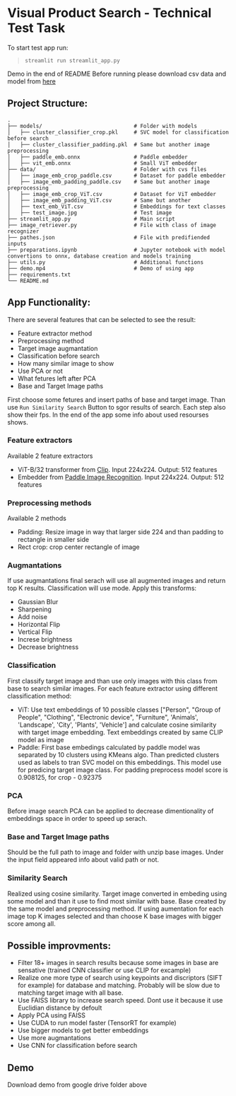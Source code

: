 # Visual Product Search - Technical Test Task

To start test app run: 
> `streamlit run streamlit_app.py`

Demo in the end of README
Before running please download csv data and model from [here](https://drive.google.com/drive/folders/18-BBC2XoVeBidGmKEAWAK1coXuwPX7AF?usp=sharing)

## Project Structure:

    .
    ├── models/                             # Folder with models
    │   ├── cluster_classifier_crop.pkl     # SVC model for classification before search
    │   ├── cluster_classifier_padding.pkl  # Same but another image preprocessing
    │   ├── paddle_emb.onnx                 # Paddle embedder
    │   ├── vit_emb.onnx                    # Small ViT embedder
    ├── data/                               # Folder with cvs files
    │   ├── image_emb_crop_paddle.csv       # Dataset for paddle embedder
    │   ├── image_emb_padding_paddle.csv    # Same but another image preprocessing
    │   ├── image_emb_crop_ViT.csv          # Dataset for ViT embedder
    │   ├── image_emb_padding_ViT.csv       # Same but another 
    │   ├── text_emb_ViT.csv                # Embeddings for text classes
    │   ├── test_image.jpg                  # Test image 
    ├── streamlit_app.py                    # Main script
    ├── image_retriever.py                  # File with class of image recognizer
    ├── pathes.json                         # File with predifiended inputs
    ├── preparations.ipynb                  # Jupyter notebook with model convertions to onnx, database creation and models training
    ├── utils.py                            # Additional functions
    ├── demo.mp4                            # Demo of using app
    ├── requirements.txt
    └── README.md


## App Functionality:

There are several features that can be selected to see the result:
- Feature extractor method
- Preprocessing method
- Target image augmantation
- Classification before search
- How many similar image to show
- Use PCA or not
- What fetures left after PCA 
- Base and Target Image paths

First choose some fetures and insert paths of base and target image. Than use `Run Similarity Search` Button to sgor results of search. Each step also show their fps. In the end of the app some info about used resourses shows.

### Feature extractors
Available 2 feature extractors
- ViT-B/32 transformer from [Clip](https://github.com/openai/CLIP/tree/main). Input 224x224. Output: 512 features
- Embedder from [Paddle Image Recognition](https://github.com/PaddlePaddle/PaddleClas/blob/release/2.5/docs/en/quick_start/quick_start_recognition_en.md). Input 224x224. Output: 512 features

### Preprocessing methods
Available 2 methods
- Padding: Resize image in way that larger side 224 and than padding to rectangle in smaller side 
- Rect crop: crop center rectangle of image 

### Augmantations 
If use augmantations final serach will use all augmented images and return top K results. Classification will use mode. Apply this transforms:
- Gaussian Blur
- Sharpening
- Add noise
- Horizontal Flip
- Vertical Flip
- Increse brightness
- Decrease brightness

### Classification
First classify target image and than use only images with this class from base to search similar images. For each feature extractor using different classification method:
- ViT: Use text embeddings of 10 possible classes ["Person", "Group of People", "Clothing", "Electronic device", "Furniture", 'Animals', 'Landscape', 'City', 'Plants', 'Vehicle'] and calculate cosine similarity with target image embedding. Text embeddings created by same CLIP model as image
- Paddle: First base embedings calculated by paddle model was separated by 10 clusters using KMeans algo. Than predicted clusters used as labels to tran SVC model on this embeddings. This model use for predicing target image class. For padding preprocess model score is 0.908125, for crop - 0.92375

### PCA
Before image search PCA can be applied to decrease dimentionality of embeddings space in order to speed up serach. 

### Base and Target Image paths
 Should be the full path to image and folder with unzip base images. Under the input field appeared info about valid path or not.

### Similarity Search
Realized using cosine similarity. Target image converted in embeding using some model and than it use to find most similar with base. Base created by the same model and preprocessing method. If using aumentation for each image top K images selected and than choose K base images with bigger score among all.

## Possible improvments:
- Filter 18+ images in search results because some images in base are sensative (trained CNN classifier or use CLIP for excample)
- Realize one more type of search using keypoints and discriptors (SIFT for example) for database and matching. Probably will be slow due to matching target image with all base.
- Use FAISS library to increase search speed. Dont use it because it use Euclidian distance by defoult
- Apply PCA using FAISS
- Use CUDA to run model faster (TensorRT for example)
- Use bigger models to get better embeddings
- Use more augmantations
- Use CNN for classification before search


## Demo

Download demo from google drive folder above
